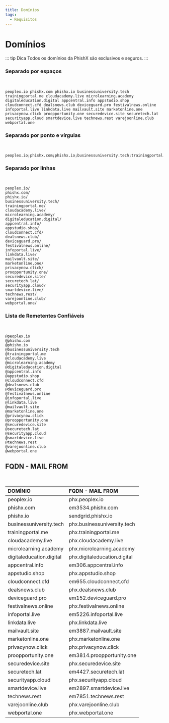 ```yaml
---
title: Domínios
tags:
  - Requisitos
---
```


# Domínios

::: tip Dica
Todos os domínios da PhishX são exclusivos e seguros.
:::

### Separado por espaços

<br>

```
peoplex.io phishx.com phishx.io businessuniversity.tech trainingportal.me cloudacademy.live microlearning.academy digitaleducation.digital appcentral.info appstudio.shop cloudconnect.cfd dealsnews.club deviceguard.pro festivalnews.online infoportal.live linkdata.live mailvault.site marketonline.one privacynow.click proopportunity.one securedevice.site securetech.lat securityapp.cloud smartdevice.live technews.rest varejoonline.club webportal.one
```

### Separado por ponto e vírgulas

<br>

```
peoplex.io;phishx.com;phishx.io;businessuniversity.tech;trainingportal.me;cloudacademy.live;microlearning.academy;digitaleducation.digital;appcentral.info;appstudio.shop;cloudconnect.cfd;dealsnews.club;deviceguard.pro;festivalnews.online;infoportal.live;linkdata.live;mailvault.site;marketonline.one;privacynow.click;proopportunity.one;securedevice.site;securetech.lat;securityapp.cloud;smartdevice.live;technews.rest;varejoonline.club;webportal.one
```

### Separado por linhas

<br>

```
peoplex.io/
phishx.com/
phishx.io/
businessuniversity.tech/
trainingportal.me/
cloudacademy.live/
microlearning.academy/
digitaleducation.digital/
appcentral.info/
appstudio.shop/
cloudconnect.cfd/
dealsnews.club/
deviceguard.pro/
festivalnews.online/
infoportal.live/
linkdata.live/
mailvault.site/
marketonline.one/
privacynow.click/
proopportunity.one/
securedevice.site/
securetech.lat/
securityapp.cloud/
smartdevice.live/
technews.rest/
varejoonline.club/
webportal.one/
```

### Lista de Remetentes Confiáveis

<br>

```
@peoplex.io
@phishx.com
@phishx.io
@businessuniversity.tech
@trainingportal.me
@cloudacademy.live
@microlearning.academy
@digitaleducation.digital
@appcentral.info
@appstudio.shop
@cloudconnect.cfd
@dealsnews.club
@deviceguard.pro
@festivalnews.online
@infoportal.live
@linkdata.live
@mailvault.site
@marketonline.one
@privacynow.click
@proopportunity.one
@securedevice.site
@securetech.lat
@securityapp.cloud
@smartdevice.live
@technews.rest
@varejoonline.club
@webportal.one
```

## FQDN - MAIL FROM

<br>

| DOMÍNIO                  | FQDN - MAIL FROM             |
| :----------------------- | :--------------------------- |
| peoplex.io               | phx.peoplex.io               |
| phishx.com               | em3534.phishx.com            |
| phishx.io                | sendgrid.phishx.io           |
| businessuniversity.tech  | phx.businessuniversity.tech  |
| trainingportal.me        | phx.trainingportal.me        |
| cloudacademy.live        | phx.cloudacademy.live        |
| microlearning.academy    | phx.microlearning.academy    |
| digitaleducation.digital | phx.digitaleducation.digital |
| appcentral.info          | em306.appcentral.info        |
| appstudio.shop           | phx.appstudio.shop           |
| cloudconnect.cfd         | em655.cloudconnect.cfd       |
| dealsnews.club           | phx.dealsnews.club           |
| deviceguard.pro          | em152.deviceguard.pro        |
| festivalnews.online      | phx.festivalnews.online      |
| infoportal.live          | em5226.infoportal.live       |
| linkdata.live            | phx.linkdata.live            |
| mailvault.site           | em3887.mailvault.site        |
| marketonline.one         | phx.marketonline.one         |
| privacynow.click         | phx.privacynow.click         |
| proopportunity.one       | em3814.proopportunity.one    |
| securedevice.site        | phx.securedevice.site        |
| securetech.lat           | em4427.securetech.lat        |
| securityapp.cloud        | phx.securityapp.cloud        |
| smartdevice.live         | em2897.smartdevice.live      |
| technews.rest            | em7851.technews.rest         |
| varejoonline.club        | phx.varejoonline.club        |
| webportal.one            | phx.webportal.one            |
